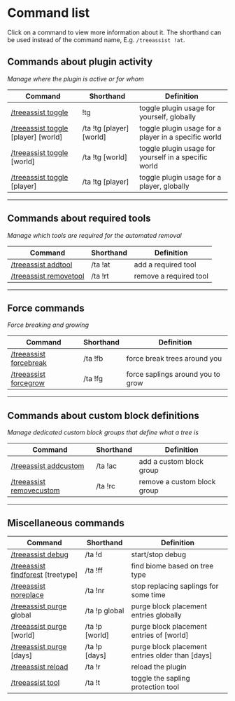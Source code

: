 # Command list

Click on a command to view more information about it. The shorthand can be used instead of the command name, E.g. `/treeassist !at`.

## Commands about plugin activity
_Manage where the plugin is active or for whom_

Command | Shorthand | Definition
------------- | ------------- | -------------
[/treeassist toggle](commands/toggle.md) | !tg | toggle plugin usage for yourself, globally
[/treeassist toggle](commands/toggle.md) [player] [world] | /ta !tg [player] [world] | toggle plugin usage for a player in a specific world
[/treeassist toggle](commands/toggle.md) [world] | /ta !tg [world] | toggle plugin usage for yourself in a specific world
[/treeassist toggle](commands/toggle.md) [player] | /ta !tg [player] | toggle plugin usage for a player, globally

***

## Commands about required tools
_Manage which tools are required for the automated removal_

Command | Shorthand | Definition
------------- | ------------- | -------------
[/treeassist addtool](commands/addtool.md) | /ta !at | add a required tool
[/treeassist removetool](commands/removetool.md) | /ta !rt | remove a required tool

***

## Force commands
_Force breaking and growing_

Command | Shorthand | Definition
------------- | ------------- | -------------
[/treeassist forcebreak](commands/forcebreak.md) | /ta !fb | force break trees around you
[/treeassist forcegrow](commands/forcegrow.md) | /ta !fg | force saplings around you to grow

***

## Commands about custom block definitions
_Manage dedicated custom block groups that define what a tree is_

Command | Shorthand | Definition
------------- | ------------- | -------------
[/treeassist addcustom](commands/addcustom.md) | /ta !ac | add a custom block group
[/treeassist removecustom](commands/removecustom.md) | /ta !rc | remove a custom block group

***

## Miscellaneous commands

Command | Shorthand | Definition
------------- | ------------- | -------------
[/treeassist debug](commands/debug.md) | /ta !d | start/stop debug
[/treeassist findforest](commands/findforest.md) [treetype] | /ta !ff  | find biome based on tree type
[/treeassist noreplace](commands/noreplace.md) | /ta !nr | stop replacing saplings for some time
[/treeassist purge](commands/purge.md) global | /ta !p global | purge block placement entries globally
[/treeassist purge](commands/purge.md) [world] | /ta !p [world] | purge block placement entries of [world]
[/treeassist purge](commands/purge.md) [days] | /ta !p [days] | purge block placement entries older than [days]
[/treeassist reload](commands/reload.md) | /ta !r | reload the plugin
[/treeassist tool](commands/tool.md) | /ta !t | toggle the sapling protection tool